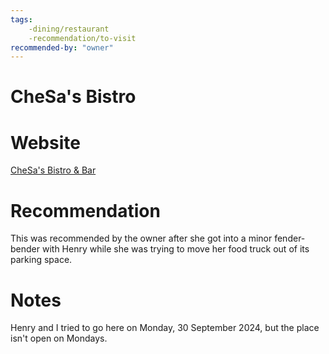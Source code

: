 ```yaml
---
tags:
    -dining/restaurant
    -recommendation/to-visit
recommended-by: "owner"
---
```



# CheSa's Bistro

# Website
[CheSa's Bistro & Bar](https://chesasbistro.com/)

# Recommendation
This was recommended by the owner after she got into a minor fender-bender with Henry while she was trying to move her food truck out of its parking space.

# Notes
Henry and I tried to go here on Monday, 30 September 2024, but the place isn't open on Mondays.